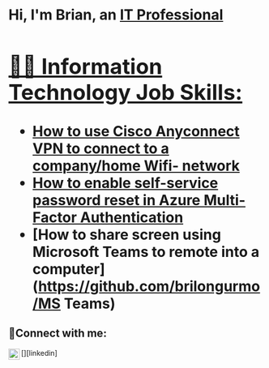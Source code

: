 <h1>Hi, I'm Brian, an <a href="https://linkedin.com/in/Brian">IT Professional

<h2>👨‍💻 Information Technology Job Skills:</h2>

  - [How to use Cisco Anyconnect VPN to connect to a company/home Wifi- network](https://github.com/brilongurmo/CiscoAnyconnect)
  - [How to enable self-service password reset in Azure Multi-Factor Authentication](https://github.com/brilongurmo/Azure-MFA)
  - [How to share screen using Microsoft Teams to remote into a computer](https://github.com/brilongurmo/MS Teams)


<h2>🤳Connect with me:</h2>

[<img align="left" alt="Brian | LinkedIn" width="22px" src="https://cdn.jsdelivr.net/npm/simple-icons@v3/icons/linkedin.svg" />][linkedin]
